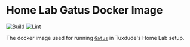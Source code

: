 # Home Lab Gatus Docker Image

[![Build](https://github.com/TuxdudeHomeLab/docker-image-gatus/actions/workflows/build.yml/badge.svg)](https://github.com/TuxdudeHomeLab/docker-image-gatus/actions/workflows/build.yml) [![Lint](https://github.com/TuxdudeHomeLab/docker-image-gatus/actions/workflows/lint.yml/badge.svg)](https://github.com/TuxdudeHomeLab/docker-image-gatus/actions/workflows/lint.yml)

The docker image used for running [`Gatus`](https://github.com/TwiN/gatus) in Tuxdude's Home Lab setup.

